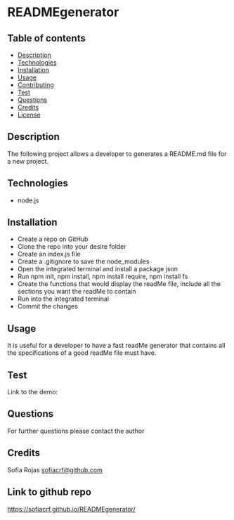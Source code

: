 # READMEgenerator

## Table of contents
  * [Description](#Description)
  * [Technologies](#Technologies)
  * [Installation](#Installation)
  * [Usage](#Usage)
  * [Contributing](#Contributing)
  * [Test](#Test)
  * [Questions](#Questions)
  * [Credits](#Credits)
  * [License](#License)

  ## Description
 The following project allows a developer to generates a README.md file for a new project.

  ##  Technologies
  * node.js


  ## Installation
  * Create a repo on GitHub
  * Clone the repo into your desire folder
  * Create an index.js file
  * Create a .gitignore to save the node_modules
  * Open the integrated terminal and install a package json
  * Run npm init, npm install, npm install require, npm install fs
  * Create the functions that would display the readMe file, include all the sections you want the readMe to contain
  * Run into the integrated terminal 
  * Commit the changes


  ## Usage
  It is useful for a developer to have a fast readMe generator that contains all the specifications of a good readMe file must have. 

  ## Test
  Link to the demo: 

  ## Questions
  For further questions please contact the author


  ## Credits
  Sofia Rojas sofiacrf@github.com

  ## Link to github repo
https://sofiacrf.github.io/READMEgenerator/
